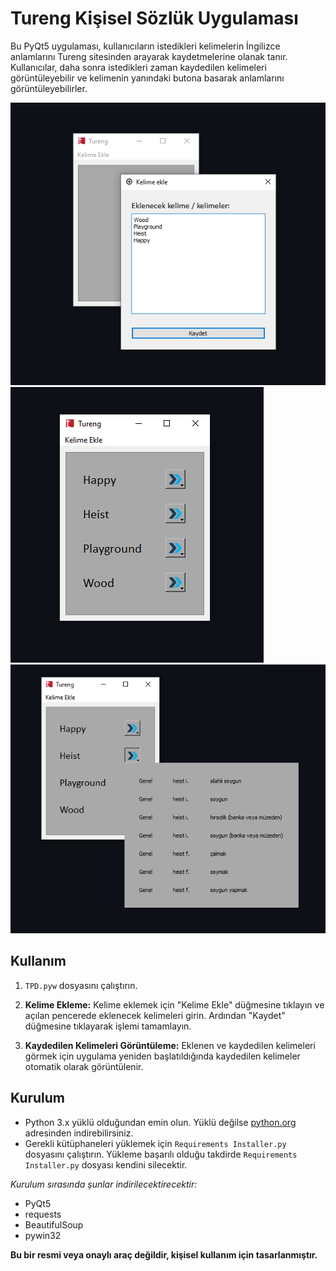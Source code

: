# Tureng Kişisel Sözlük Uygulaması

Bu PyQt5 uygulaması, kullanıcıların istedikleri kelimelerin İngilizce anlamlarını Tureng sitesinden arayarak kaydetmelerine olanak tanır. Kullanıcılar, daha sonra istedikleri zaman kaydedilen kelimeleri görüntüleyebilir ve kelimenin yanındaki butona basarak anlamlarını görüntüleyebilirler.

![readme image](readme.png)
![readme image](readme2.png)
![readme image](readme3.png)

## Kullanım

1. `TPD.pyw` dosyasını çalıştırın. 

2. **Kelime Ekleme:** Kelime eklemek için "Kelime Ekle" düğmesine tıklayın ve açılan pencerede eklenecek kelimeleri girin. Ardından "Kaydet" düğmesine tıklayarak işlemi tamamlayın.

3. **Kaydedilen Kelimeleri Görüntüleme:** Eklenen ve kaydedilen kelimeleri görmek için uygulama yeniden başlatıldığında kaydedilen kelimeler otomatik olarak görüntülenir.



## Kurulum
* Python 3.x yüklü olduğundan emin olun. Yüklü değilse  [python.org](https://www.python.org/downloads/) adresinden indirebilirsiniz.
* Gerekli kütüphaneleri yüklemek için `Requirements Installer.py` dosyasını çalıştırın. Yükleme başarılı olduğu takdirde `Requirements Installer.py` dosyası kendini silecektir.

*Kurulum sırasında şunlar indirilecektirecektir:*
- PyQt5
- requests
- BeautifulSoup
- pywin32



**Bu bir resmi veya onaylı araç değildir, kişisel kullanım için tasarlanmıştır.**
